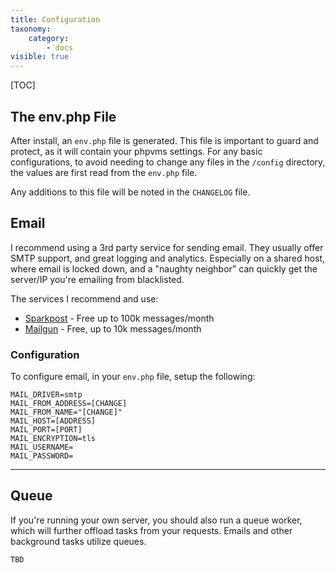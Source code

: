 ```yaml
---
title: Configuration
taxonomy:
    category:
        - docs
visible: true
---
```


[TOC]

## The env.php File

After install, an `env.php` file is generated. This file is important to guard and protect, as it will contain your phpvms settings. For any basic configurations, to avoid needing to change any files in the `/config` directory, the values are first read from the `env.php` file.

Any additions to this file will be noted in the `CHANGELOG` file.

## Email

I recommend using a 3rd party service for sending email. They usually offer SMTP support, and great logging and analytics. Especially on a shared host, where email is locked down, and a "naughty neighbor" can quickly get the server/IP you're emailing from blacklisted.

The services I recommend and use:

* [Sparkpost](http://www.sparkpost.com) - Free up to 100k messages/month
* [Mailgun](http://www.mailgun.com) - Free, up to 10k messages/month


### Configuration
To configure email, in your `env.php` file, setup the following:

```
MAIL_DRIVER=smtp
MAIL_FROM_ADDRESS=[CHANGE]
MAIL_FROM_NAME="[CHANGE]"
MAIL_HOST=[ADDRESS]
MAIL_PORT=[PORT]
MAIL_ENCRYPTION=tls
MAIL_USERNAME=
MAIL_PASSWORD=
```

***

## Queue

If you're running your own server, you should also run a queue worker, which will further offload tasks from your requests. Emails and other background tasks utilize queues. 

`TBD`